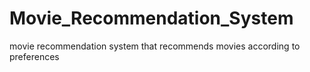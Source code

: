 # Movie_Recommendation_System
movie recommendation system that recommends movies according to preferences
